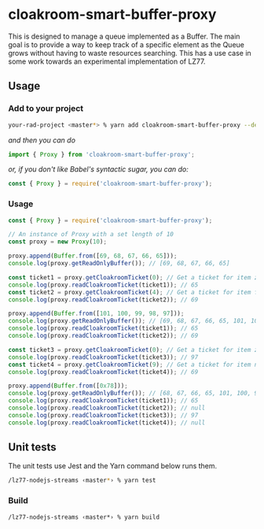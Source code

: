 # cloakroom-smart-buffer-proxy

This is designed to manage a queue implemented as a Buffer. The main goal is to
provide a way to keep track of a specific element as the Queue grows without
having to waste resources searching. This has a use case in some work towards
an experimental implementation of LZ77.

## Usage

### Add to your project

```bash
your-rad-project <master*> % yarn add cloakroom-smart-buffer-proxy --dev
```

*and then you can do*
```js
import { Proxy } from 'cloakroom-smart-buffer-proxy';
```
*or, if you don't like Babel's syntactic sugar, you can do:*
```js
const { Proxy } = require('cloakroom-smart-buffer-proxy');
```

### Usage
```js
const { Proxy } = require('cloakroom-smart-buffer-proxy');

// An instance of Proxy with a set length of 10
const proxy = new Proxy(10);

proxy.append(Buffer.from([69, 68, 67, 66, 65]));
console.log(proxy.getReadOnlyBuffer()); // [69, 68, 67, 66, 65]

const ticket1 = proxy.getCloakroomTicket(0); // Get a ticket for item zero, 65
console.log(proxy.readCloakroomTicket(ticket1)); // 65
const ticket2 = proxy.getCloakroomTicket(4); // Get a ticket for item four, 69
console.log(proxy.readCloakroomTicket(ticket2)); // 69

proxy.append(Buffer.from([101, 100, 99, 98, 97]));
console.log(proxy.getReadOnlyBuffer()); // [69, 68, 67, 66, 65, 101, 100, 99, 98, 97]
console.log(proxy.readCloakroomTicket(ticket1)); // 65
console.log(proxy.readCloakroomTicket(ticket2)); // 69

const ticket3 = proxy.getCloakroomTicket(0); // Get a ticket for item zero, 97
console.log(proxy.readCloakroomTicket(ticket3)); // 97
const ticket4 = proxy.getCloakroomTicket(9); // Get a ticket for item nine, 69
console.log(proxy.readCloakroomTicket(ticket4)); // 69

proxy.append(Buffer.from([0x78]));
console.log(proxy.getReadOnlyBuffer()); // [68, 67, 66, 65, 101, 100, 99, 98, 97, 120]
console.log(proxy.readCloakroomTicket(ticket1)); // 65
console.log(proxy.readCloakroomTicket(ticket2)); // null
console.log(proxy.readCloakroomTicket(ticket3)); // 97
console.log(proxy.readCloakroomTicket(ticket4)); // null
```


## Unit tests

The unit tests use Jest and the Yarn command below runs them.

```bash
/lz77-nodejs-streams ‹master*› % yarn test
```

### Build

```
/lz77-nodejs-streams ‹master*› % yarn build
```
